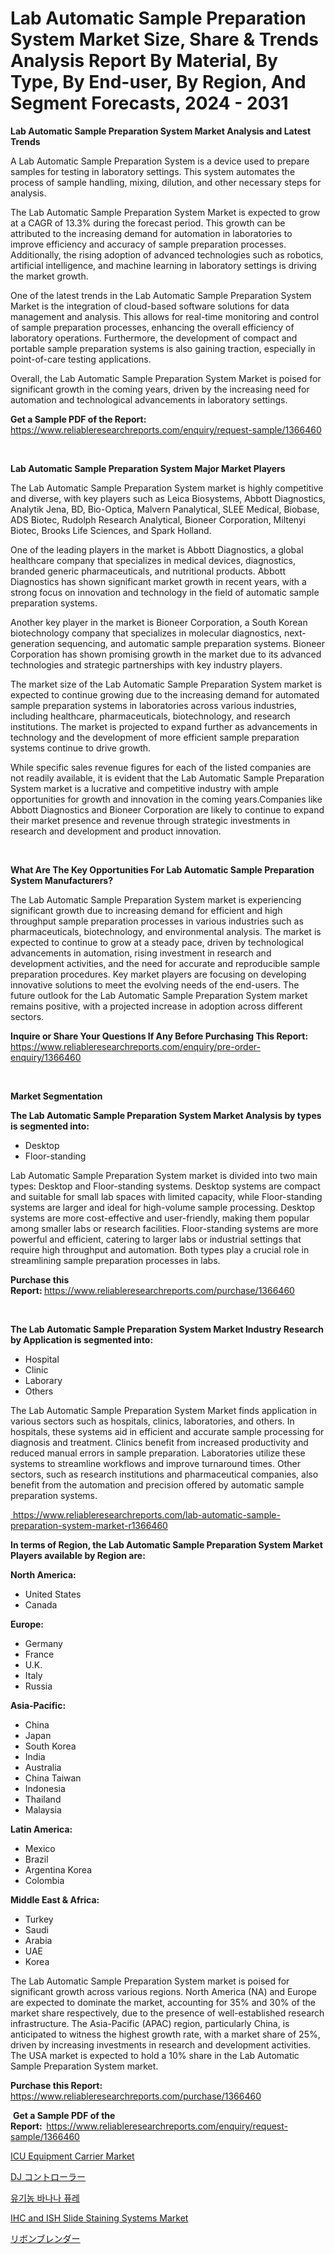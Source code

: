 <p><h1>Lab Automatic Sample Preparation System Market Size, Share & Trends Analysis Report By Material, By Type, By End-user, By Region, And Segment Forecasts, 2024 - 2031</h1></p><p><strong>Lab Automatic Sample Preparation System Market Analysis and Latest Trends</strong></p>
<p><p>A Lab Automatic Sample Preparation System is a device used to prepare samples for testing in laboratory settings. This system automates the process of sample handling, mixing, dilution, and other necessary steps for analysis.</p><p>The Lab Automatic Sample Preparation System Market is expected to grow at a CAGR of 13.3% during the forecast period. This growth can be attributed to the increasing demand for automation in laboratories to improve efficiency and accuracy of sample preparation processes. Additionally, the rising adoption of advanced technologies such as robotics, artificial intelligence, and machine learning in laboratory settings is driving the market growth.</p><p>One of the latest trends in the Lab Automatic Sample Preparation System Market is the integration of cloud-based software solutions for data management and analysis. This allows for real-time monitoring and control of sample preparation processes, enhancing the overall efficiency of laboratory operations. Furthermore, the development of compact and portable sample preparation systems is also gaining traction, especially in point-of-care testing applications.</p><p>Overall, the Lab Automatic Sample Preparation System Market is poised for significant growth in the coming years, driven by the increasing need for automation and technological advancements in laboratory settings.</p></p>
<p><strong>Get a Sample PDF of the Report:&nbsp;</strong> <a href="https://www.reliableresearchreports.com/enquiry/request-sample/1366460">https://www.reliableresearchreports.com/enquiry/request-sample/1366460</a></p>
<p>&nbsp;</p>
<p><strong>Lab Automatic Sample Preparation System Major Market Players</strong></p>
<p><p>The Lab Automatic Sample Preparation System market is highly competitive and diverse, with key players such as Leica Biosystems, Abbott Diagnostics, Analytik Jena, BD, Bio-Optica, Malvern Panalytical, SLEE Medical, Biobase, ADS Biotec, Rudolph Research Analytical, Bioneer Corporation, Miltenyi Biotec, Brooks Life Sciences, and Spark Holland.</p><p>One of the leading players in the market is Abbott Diagnostics, a global healthcare company that specializes in medical devices, diagnostics, branded generic pharmaceuticals, and nutritional products. Abbott Diagnostics has shown significant market growth in recent years, with a strong focus on innovation and technology in the field of automatic sample preparation systems.</p><p>Another key player in the market is Bioneer Corporation, a South Korean biotechnology company that specializes in molecular diagnostics, next-generation sequencing, and automatic sample preparation systems. Bioneer Corporation has shown promising growth in the market due to its advanced technologies and strategic partnerships with key industry players.</p><p>The market size of the Lab Automatic Sample Preparation System market is expected to continue growing due to the increasing demand for automated sample preparation systems in laboratories across various industries, including healthcare, pharmaceuticals, biotechnology, and research institutions. The market is projected to expand further as advancements in technology and the development of more efficient sample preparation systems continue to drive growth.</p><p>While specific sales revenue figures for each of the listed companies are not readily available, it is evident that the Lab Automatic Sample Preparation System market is a lucrative and competitive industry with ample opportunities for growth and innovation in the coming years.Companies like Abbott Diagnostics and Bioneer Corporation are likely to continue to expand their market presence and revenue through strategic investments in research and development and product innovation.</p></p>
<p>&nbsp;</p>
<p><strong>What Are The Key Opportunities For Lab Automatic Sample Preparation System Manufacturers?</strong></p>
<p><p>The Lab Automatic Sample Preparation System market is experiencing significant growth due to increasing demand for efficient and high throughput sample preparation processes in various industries such as pharmaceuticals, biotechnology, and environmental analysis. The market is expected to continue to grow at a steady pace, driven by technological advancements in automation, rising investment in research and development activities, and the need for accurate and reproducible sample preparation procedures. Key market players are focusing on developing innovative solutions to meet the evolving needs of the end-users. The future outlook for the Lab Automatic Sample Preparation System market remains positive, with a projected increase in adoption across different sectors.</p></p>
<p><strong>Inquire or Share Your Questions If Any Before Purchasing This Report:</strong> <a href="https://www.reliableresearchreports.com/enquiry/pre-order-enquiry/1366460">https://www.reliableresearchreports.com/enquiry/pre-order-enquiry/1366460</a></p>
<p>&nbsp;</p>
<p><strong>Market Segmentation</strong></p>
<p><strong>The Lab Automatic Sample Preparation System Market Analysis by types is segmented into:</strong></p>
<p><ul><li>Desktop</li><li>Floor-standing</li></ul></p>
<p><p>Lab Automatic Sample Preparation System market is divided into two main types: Desktop and Floor-standing systems. Desktop systems are compact and suitable for small lab spaces with limited capacity, while Floor-standing systems are larger and ideal for high-volume sample processing. Desktop systems are more cost-effective and user-friendly, making them popular among smaller labs or research facilities. Floor-standing systems are more powerful and efficient, catering to larger labs or industrial settings that require high throughput and automation. Both types play a crucial role in streamlining sample preparation processes in labs.</p></p>
<p><strong>Purchase this Report:&nbsp;</strong><a href="https://www.reliableresearchreports.com/purchase/1366460">https://www.reliableresearchreports.com/purchase/1366460</a></p>
<p>&nbsp;</p>
<p><strong>The Lab Automatic Sample Preparation System Market Industry Research by Application is segmented into:</strong></p>
<p><ul><li>Hospital</li><li>Clinic</li><li>Laborary</li><li>Others</li></ul></p>
<p><p>The Lab Automatic Sample Preparation System Market finds application in various sectors such as hospitals, clinics, laboratories, and others. In hospitals, these systems aid in efficient and accurate sample processing for diagnosis and treatment. Clinics benefit from increased productivity and reduced manual errors in sample preparation. Laboratories utilize these systems to streamline workflows and improve turnaround times. Other sectors, such as research institutions and pharmaceutical companies, also benefit from the automation and precision offered by automatic sample preparation systems.</p></p>
<p><a href="https://www.reliableresearchreports.com/lab-automatic-sample-preparation-system-market-r1366460">&nbsp;https://www.reliableresearchreports.com/lab-automatic-sample-preparation-system-market-r1366460</a></p>
<p><strong>In terms of Region, the Lab Automatic Sample Preparation System Market Players available by Region are:</strong></p>
<p>
    <p> <strong> North America: </strong>
        <ul>
            <li>United States</li>
            <li>Canada</li>
        </ul>
        </p> 
    <p> <strong> Europe: </strong>
        <ul>
            <li>Germany</li>
            <li>France</li>
            <li>U.K.</li>
            <li>Italy</li>
            <li>Russia</li>
        </ul>
        </p> 
    <p> <strong> Asia-Pacific: </strong>
        <ul>
            <li>China</li>
            <li>Japan</li>
            <li>South Korea</li>
            <li>India</li>
            <li>Australia</li>
            <li>China Taiwan</li>
            <li>Indonesia</li>
            <li>Thailand</li>
            <li>Malaysia</li>
        </ul>
        </p> 
    <p> <strong> Latin America: </strong>
        <ul>
            <li>Mexico</li>
            <li>Brazil</li>
            <li>Argentina Korea</li>
            <li>Colombia</li>
        </ul>
        </p> 
    <p> <strong> Middle East & Africa: </strong>
        <ul>
            <li>Turkey</li>
            <li>Saudi</li>
            <li>Arabia</li>
            <li>UAE</li>
            <li>Korea</li>
        </ul>
    </p>
    </p>
<p><p>The Lab Automatic Sample Preparation System market is poised for significant growth across various regions. North America (NA) and Europe are expected to dominate the market, accounting for 35% and 30% of the market share respectively, due to the presence of well-established research infrastructure. The Asia-Pacific (APAC) region, particularly China, is anticipated to witness the highest growth rate, with a market share of 25%, driven by increasing investments in research and development activities. The USA market is expected to hold a 10% share in the Lab Automatic Sample Preparation System market.</p></p>
<p><strong>Purchase this Report: </strong><a href="https://www.reliableresearchreports.com/purchase/1366460">https://www.reliableresearchreports.com/purchase/1366460</a></p>
<p>&nbsp;<strong>Get a Sample PDF of the Report:&nbsp;&nbsp;</strong><a href="https://www.reliableresearchreports.com/enquiry/request-sample/1366460">https://www.reliableresearchreports.com/enquiry/request-sample/1366460</a></p>
<p><strong></strong></p>
<p><p><a href="https://github.com/JeanneSawayn2023/Market-Research-Report-List-1/blob/main/icu-equipment-carrier-market.md">ICU Equipment Carrier Market</a></p><p><a href="https://medium.com/@alfredodance/dj%E3%82%B3%E3%83%B3%E3%83%88%E3%83%AD%E3%83%BC%E3%83%A9%E3%83%BC%E3%83%9E%E3%83%BC%E3%82%B1%E3%83%83%E3%83%88-2031%E5%B9%B4%E3%81%BE%E3%81%A7%E3%81%AE%E3%83%88%E3%83%AC%E3%83%B3%E3%83%89-%E4%BA%88%E6%B8%AC-%E7%AB%B6%E4%BA%89%E5%88%86%E6%9E%90-1ea642a5a269">DJ コントローラー</a></p><p><a href="https://medium.com/@dessierohan2023/%EC%9C%A0%EA%B8%B0%EB%86%8D-%EB%B0%94%EB%82%98%EB%82%98-%ED%93%A8%EB%A0%88-%EC%8B%9C%EC%9E%A5%EC%9D%80-%EC%8B%9C%EC%9E%A5-%EC%A0%90%EC%9C%A0%EC%9C%A8-%ED%81%AC%EA%B8%B0-%EB%B0%8F-2031%EB%85%84%EA%B9%8C%EC%A7%80%EC%9D%98-%EC%98%88%EC%83%81-%EC%98%88%EC%B8%A1%EC%97%90-%EC%B4%88%EC%A0%90%EC%9D%84-%EB%A7%9E%EC%B6%94%EA%B3%A0-%EC%9E%88%EC%8A%B5%EB%8B%88%EB%8B%A4-6c334720c65d">유기농 바나나 퓨레</a></p><p><a href="https://github.com/mdmisese/Market-Research-Report-List-1/blob/main/ihc-and-ish-slide-staining-systems-market.md">IHC and ISH Slide Staining Systems Market</a></p><p><a href="https://medium.com/@trevawiszk20231/%E3%83%AA%E3%83%9C%E3%83%B3%E3%83%96%E3%83%AC%E3%83%B3%E3%83%80%E3%83%BC%E5%B8%82%E5%A0%B4%E3%81%AE%E5%8B%95%E5%90%91%E3%81%A8%E5%B8%82%E5%A0%B4%E5%88%86%E6%9E%90%E3%81%AF-2024%E5%B9%B4%E3%81%8B%E3%82%892031%E5%B9%B4%E3%81%BE%E3%81%A7%E3%81%AE%E6%9C%9F%E9%96%93%E3%81%AB%E4%BA%88%E6%B8%AC%E3%81%95%E3%82%8C%E3%81%A6%E3%81%84%E3%81%BE%E3%81%99-f39260158448">リボンブレンダー</a></p></p>